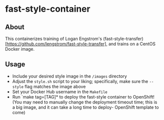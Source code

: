 # fast-style-container

## About 
This containerizes training of Logan Engstrom's (fast-style-transfer)[https://github.com/lengstrom/fast-style-transfer], and trains on a CentOS Docker image.

## Usage
* Include your desired style image in the `/images` directory
* Adjust the `style.sh` script to your liking; specifically, make sure the `--style` flag matches the image above
* Set your Docker Hub username in the `Makefile`
* Run `make tag=[TAG]* to deploy the fast-style container to OpenShift! (You may need to manually change the deployment timeout time; this is a big image, and it can take a long time to deploy- OpenShift template to come)

